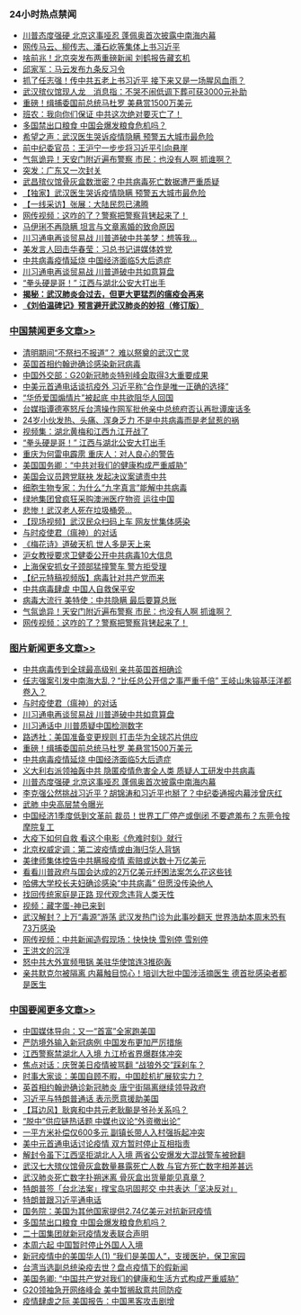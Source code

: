 <div class="catlist">
<h3>24小时热点禁闻</h3>
<ul>
<li><a href="https://github.com/fqnews/bnews/blob/master/topimagenews/20200326/1301004.md">川普态度强硬 北京这事哑忍 蓬佩奥首次披露中南海内幕</a></li>
<li><a href="https://github.com/fqnews/bnews/blob/master/cbnews/20200327/1301236.md">网传马云、柳传志、潘石屹等集体上书习近平</a></li>
<li><a href="https://github.com/fqnews/bnews/blob/master/cnnews/20200327/1301319.md">啥前兆！北京突发布两重磅新闻 刘鹤报告藏玄机</a></li>
<li><a href="https://github.com/fqnews/bnews/blob/master/bannedvideo/20200327/1301243.md">邱家军：马云发布九条反习令 </a></li>
<li><a href="https://github.com/fqnews/bnews/blob/master/cnnews/20200327/1301409.md">抓了任志强！传中共五老上书习近平 接下来又是一场腥风血雨？</a></li>
<li><a href="https://github.com/fqnews/bnews/blob/master/headline/20200327/1301023.md">武汉殡仪馆现人龙　消息指：不哭不闹低调下葬可获3000元补助</a></li>
<li><a href="https://github.com/fqnews/bnews/blob/master/topimagenews/20200327/1301135.md">重磅！缉捕委国前总统马杜罗 美悬赏1500万美元</a></li>
<li><a href="https://github.com/fqnews/bnews/blob/master/cbnews/20200327/1301363.md">班农：我向你们保证 中共这次绝对要灭亡了！</a></li>
<li><a href="https://github.com/fqnews/bnews/blob/master/headline/20200327/1301131.md">多国禁出口粮食 中国会爆发粮食危机吗？</a></li>
<li><a href="https://github.com/fqnews/bnews/blob/master/cbnews/20200327/1301223.md">希望之声：武汉医生哭诉疫情隐瞒 预警五大城市最危险</a></li>
<li><a href="https://github.com/fqnews/bnews/blob/master/cbnews/20200327/1301301.md">前中纪委官员：王沪宁一步步将习近平引向悬崖</a></li>
<li><a href="https://github.com/fqnews/bnews/blob/master/cbnews/20200327/1301382.md">气氛诡异！天安门附近遍布警察 市民：也没有人啊 抓谁啊？</a></li>
<li><a href="https://github.com/fqnews/bnews/blob/master/cnnews/20200327/1301431.md">突发：广东又一次封关</a></li>
<li><a href="https://github.com/fqnews/bnews/blob/master/cbnews/20200327/1301278.md">武昌殡仪馆骨灰盒数泄密？中共病毒死亡数据遭严重质疑</a></li>
<li><a href="https://github.com/fqnews/bnews/blob/master/comments/20200326/1301000.md">【独家】武汉医生哭诉疫情隐瞒 预警五大城市最危险</a></li>
<li><a href="https://github.com/fqnews/bnews/blob/master/cbnews/20200327/1301096.md">【一线采访】张展：大陆民怨已沸腾</a></li>
<li><a href="https://github.com/fqnews/bnews/blob/master/cbnews/20200327/1301381.md">网传视频：这咋的了？警察把警察背铐起来了！</a></li>
<li><a href="https://github.com/fqnews/bnews/blob/master/yule/20200327/1301028.md">马伊琍不再隐瞒 坦言与文章离婚的致命原因</a></li>
<li><a href="https://github.com/fqnews/bnews/blob/master/cbnews/20200327/1301364.md">川习通电再谈贸易战 川普道破中共美梦：想等我...</a></li>
<li><a href="https://github.com/fqnews/bnews/blob/master/cbnews/20200327/1301279.md">美发言人回击华春莹：习总书记讲媒体姓党</a></li>
<li><a href="https://github.com/fqnews/bnews/blob/master/topimagenews/20200327/1301103.md">中共病毒疫情延烧 中国经济面临5大后遗症</a></li>
<li><a href="https://github.com/fqnews/bnews/blob/master/topimagenews/20200327/1301377.md">川习通电再谈贸易战 川普道破中共如意算盘</a></li>
<li><a href="https://github.com/fqnews/bnews/blob/master/cbnews/20200327/1301482.md">“拳头硬是哥！” 江西与湖北公安大打出手</a></li>
<li><b><a href="https://github.com/fqnews/bnews/blob/master/comments/20200211/1275071.md" target="_blank">揭秘：武汉肺炎会过去，但更大更猛烈的瘟疫会再来</a></b></li>
<li><b><a href="https://github.com/fqnews/bnews/blob/master/comments/20200207/1272816.md" target="_blank">《刘伯温碑记》预言避开武汉肺炎的妙招（修订版）</a></b></li>
</ul>
</div>

<div class="catlist">
<h3><a href="https://github.com/fqnews/bnews/blob/master/cbnews/" target="_blank">中国禁闻</a><span><a href="https://github.com/fqnews/bnews/blob/master/cbnews/" target="_blank" rel="nofollow">更多文章>></a></span></h3>
<ul>
<li><a href="https://github.com/fqnews/bnews/blob/master/cbnews/20200327/1301637.md" target="_blank">清明期间“不祭扫不报道”？ 难以祭奠的武汉亡灵</a></li>
<li><a href="https://github.com/fqnews/bnews/blob/master/cbnews/20200327/1301614.md" target="_blank">英国首相约翰逊确诊感染新冠病毒</a></li>
<li><a href="https://github.com/fqnews/bnews/blob/master/cbnews/20200327/1301610.md" target="_blank">中国外交部：G20新冠肺炎特别峰会取得3大重要成果</a></li>
<li><a href="https://github.com/fqnews/bnews/blob/master/cbnews/20200327/1301609.md" target="_blank">中美元首通电话谈抗疫外 习近平称“合作是唯一正确的选择”</a></li>
<li><a href="https://github.com/fqnews/bnews/blob/master/cbnews/20200327/1301525.md" target="_blank">“华侨爱国煽情片”被起底 中共欲阻华人回国</a></li>
<li><a href="https://github.com/fqnews/bnews/blob/master/cbnews/20200327/1301524.md" target="_blank">台媒指谭德塞怒斥台湾操作网军批他亲中总统府否认再批谭废话多</a></li>
<li><a href="https://github.com/fqnews/bnews/blob/master/cbnews/20200327/1301515.md" target="_blank">24岁小伙发热、头痛、浑身乏力 不是中共病毒而是老鼠惹的祸</a></li>
<li><a href="https://github.com/fqnews/bnews/blob/master/cbnews/20200327/1301471.md" target="_blank">视频集：湖北黄梅和江西九江开战了</a></li>
<li><a href="https://github.com/fqnews/bnews/blob/master/cbnews/20200327/1301482.md" target="_blank">“拳头硬是哥！” 江西与湖北公安大打出手</a></li>
<li><a href="https://github.com/fqnews/bnews/blob/master/cbnews/20200327/1301473.md" target="_blank">重庆为何雷电霹雳 重庆人：对人良心的警告</a></li>
<li><a href="https://github.com/fqnews/bnews/blob/master/cbnews/20200327/1301421.md" target="_blank">美国国务卿：“中共对我们的健康构成严重威胁”</a></li>
<li><a href="https://github.com/fqnews/bnews/blob/master/cbnews/20200327/1301422.md" target="_blank">美国会议员跨党联袂 发起决议案谴责中共</a></li>
<li><a href="https://github.com/fqnews/bnews/blob/master/cbnews/20200327/1301447.md" target="_blank">细胞生物专家：为什么“九字真言”能解中共病毒</a></li>
<li><a href="https://github.com/fqnews/bnews/blob/master/cbnews/20200327/1301438.md" target="_blank">绿地集团曾疯狂采购澳洲医疗物资 运往中国</a></li>
<li><a href="https://github.com/fqnews/bnews/blob/master/cbnews/20200327/1301437.md" target="_blank">悲惨！武汉老人死在垃圾桶旁…</a></li>
<li><a href="https://github.com/fqnews/bnews/blob/master/cbnews/20200327/1301430.md" target="_blank">【现场视频】武汉民众扫码上车 网友忧集体感染</a></li>
<li><a href="https://github.com/fqnews/bnews/blob/master/comments/20200327/1301424.md" target="_blank">与时疫使君（瘟神）的对话</a></li>
<li><a href="https://github.com/fqnews/bnews/blob/master/cbnews/20200327/1301405.md" target="_blank">《梅花诗》道破天机 世人多是天上来</a></li>
<li><a href="https://github.com/fqnews/bnews/blob/master/cbnews/20200327/1301411.md" target="_blank">沪女教授要求卫健委公开中共病毒10大信息</a></li>
<li><a href="https://github.com/fqnews/bnews/blob/master/cbnews/20200327/1301394.md" target="_blank">上海保安抓女子颈部猛撞警车 警方拒受理</a></li>
<li><a href="https://github.com/fqnews/bnews/blob/master/cbnews/20200327/1301390.md" target="_blank">【纪元特稿视频版】病毒针对共产党而来</a></li>
<li><a href="https://github.com/fqnews/bnews/blob/master/cbnews/20200327/1301385.md" target="_blank">中共病毒肆虐 中国人自救保平安</a></li>
<li><a href="https://github.com/fqnews/bnews/blob/master/cbnews/20200327/1301383.md" target="_blank">病毒大流行 美特使：中共隐瞒 最后要算总账</a></li>
<li><a href="https://github.com/fqnews/bnews/blob/master/cbnews/20200327/1301382.md" target="_blank">气氛诡异！天安门附近遍布警察 市民：也没有人啊 抓谁啊？</a></li>
<li><a href="https://github.com/fqnews/bnews/blob/master/cbnews/20200327/1301381.md" target="_blank">网传视频：这咋的了？警察把警察背铐起来了！</a></li>

</ul>
</div>
<div class="catlist">
<h3><a href="https://github.com/fqnews/bnews/blob/master/topimagenews/" target="_blank">图片新闻</a><span><a href="https://github.com/fqnews/bnews/blob/master/topimagenews/" target="_blank" rel="nofollow">更多文章>></a></span></h3>
<ul>
<li><a href="https://github.com/fqnews/bnews/blob/master/topimagenews/20200327/1301579.md" target="_blank">中共病毒传到全球最高级别 亲共英国首相确诊</a></li>
<li><a href="https://github.com/fqnews/bnews/blob/master/topimagenews/20200327/1301574.md" target="_blank">任志强案引发中南海大乱？“比任总公开信之事严重千倍” 王岐山朱镕基汪洋都卷入？</a></li>
<li><a href="https://github.com/fqnews/bnews/blob/master/comments/20200327/1301424.md" target="_blank">与时疫使君（瘟神）的对话</a></li>
<li><a href="https://github.com/fqnews/bnews/blob/master/topimagenews/20200327/1301377.md" target="_blank">川习通电再谈贸易战 川普道破中共如意算盘</a></li>
<li><a href="https://github.com/fqnews/bnews/blob/master/topimagenews/20200327/1301370.md" target="_blank">川习通话中 川普质疑中国检测数字</a></li>
<li><a href="https://github.com/fqnews/bnews/blob/master/topimagenews/20200327/1301333.md" target="_blank">路透社：美国准备变更规则 打击华为全球芯片供应</a></li>
<li><a href="https://github.com/fqnews/bnews/blob/master/topimagenews/20200327/1301135.md" target="_blank">重磅！缉捕委国前总统马杜罗 美悬赏1500万美元</a></li>
<li><a href="https://github.com/fqnews/bnews/blob/master/topimagenews/20200327/1301103.md" target="_blank">中共病毒疫情延烧 中国经济面临5大后遗症</a></li>
<li><a href="https://github.com/fqnews/bnews/blob/master/topimagenews/20200327/1301090.md" target="_blank">义大利右派领袖轰中共 隐匿疫情危害全人类 质疑人工研发中共病毒</a></li>
<li><a href="https://github.com/fqnews/bnews/blob/master/topimagenews/20200326/1301004.md" target="_blank">川普态度强硬 北京这事哑忍 蓬佩奥首次披露中南海内幕</a></li>
<li><a href="https://github.com/fqnews/bnews/blob/master/topimagenews/20200326/1300950.md" target="_blank">李克强公然挑战习近平？胡锦涛和习近平也掰了？中纪委通报内幕涉曾庆红</a></li>
<li><a href="https://github.com/fqnews/bnews/blob/master/topimagenews/20200326/1300845.md" target="_blank">武肺 中央高层禁令曝光</a></li>
<li><a href="https://github.com/fqnews/bnews/blob/master/topimagenews/20200326/1300837.md" target="_blank">中国经济1季度低到文革前 裁员！世界工厂停产或倒闭 不要遮羞布？东莞令按摩院复工</a></li>
<li><a href="https://github.com/fqnews/bnews/blob/master/comments/20200326/1300394.md" target="_blank">大疫下如何自救 看这个电影《危难时刻》就行</a></li>
<li><a href="https://github.com/fqnews/bnews/blob/master/comments/20200326/1300617.md" target="_blank">北京权威定调：第二波疫情或由海归华人背锅</a></li>
<li><a href="https://github.com/fqnews/bnews/blob/master/comments/20200326/1300569.md" target="_blank">美律师集体控告中共瞒报疫情 索赔或达数十万亿美元</a></li>
<li><a href="https://github.com/fqnews/bnews/blob/master/comments/20200326/1300568.md" target="_blank">看看川普政府与国会达成的2万亿美元纾困法案怎么花这些钱</a></li>
<li><a href="https://github.com/fqnews/bnews/blob/master/comments/20200325/1300161.md" target="_blank">哈佛大学校长夫妇确诊感染“中共病毒” 但愿没传染他人</a></li>
<li><a href="https://github.com/fqnews/bnews/blob/master/comments/20200325/1300159.md" target="_blank">找回传统家庭是正路  现代观念违背人类天性</a></li>
<li><a href="https://github.com/fqnews/bnews/blob/master/comments/20200325/1299854.md" target="_blank">视频：藏字蛋-神已来到</a></li>
<li><a href="https://github.com/fqnews/bnews/blob/master/topimagenews/20200324/1299418.md" target="_blank">武汉解封？上万“毒源”游荡 武汉发热门诊为此事吵翻天 世界浩劫本周末恐有73万感染</a></li>
<li><a href="https://github.com/fqnews/bnews/blob/master/topimagenews/20200324/1299417.md" target="_blank">网传视频：中共新闻造假现场：快快快 雪别停 雪别停</a></li>
<li><a href="https://github.com/fqnews/bnews/blob/master/topimagenews/20200324/1299393.md" target="_blank">王洪文的沉浮</a></li>
<li><a href="https://github.com/fqnews/bnews/blob/master/topimagenews/20200324/1299011.md" target="_blank">怒中共大外宣频甩锅 美驻华使馆连3推砲轰</a></li>
<li><a href="https://github.com/fqnews/bnews/blob/master/topimagenews/20200323/1298960.md" target="_blank">亲共默克尔被隔离 内幕触目惊心！培训大批中国涉活摘医生 德首批感染者都是医生</a></li>

</ul>
</div>
<div class="catlist">
<h3><a href="https://github.com/fqnews/bnews/blob/master/headline/" target="_blank">中国要闻</a><span><a href="https://github.com/fqnews/bnews/blob/master/headline/" target="_blank" rel="nofollow">更多文章>></a></span></h3>
<ul>
<li><a href="https://github.com/fqnews/bnews/blob/master/headline/20200327/1301644.md" target="_blank">中国媒体导向：又一“首富”全家跑美国</a></li>
<li><a href="https://github.com/fqnews/bnews/blob/master/headline/20200327/1301643.md" target="_blank">严防境外输入新冠病例 中国发布更加严厉措施</a></li>
<li><a href="https://github.com/fqnews/bnews/blob/master/headline/20200327/1301641.md" target="_blank">江西警察禁湖北人入境 九江桥省界爆群体冲突</a></li>
<li><a href="https://github.com/fqnews/bnews/blob/master/headline/20200327/1301597.md" target="_blank">焦点对话：庆贺美日疫情被骂翻 “战狼外交”踩刹车？</a></li>
<li><a href="https://github.com/fqnews/bnews/blob/master/headline/20200327/1301596.md" target="_blank">时事大家谈：美国自顾不暇，中国趁机扩展软实力？</a></li>
<li><a href="https://github.com/fqnews/bnews/blob/master/headline/20200327/1301595.md" target="_blank">英首相约翰逊确诊新冠肺炎   唐宁街隔离继续领导政府</a></li>
<li><a href="https://github.com/fqnews/bnews/blob/master/headline/20200327/1301589.md" target="_blank">习近平与特朗普通话 表示愿意援助美国</a></li>
<li><a href="https://github.com/fqnews/bnews/blob/master/headline/20200327/1301581.md" target="_blank">【耳边风】耿爽和中共元老耿飈是爷孙关系吗？</a></li>
<li><a href="https://github.com/fqnews/bnews/blob/master/headline/20200327/1301571.md" target="_blank">“脱中”供应链热话题 中媒也议论“外资撤出论”</a></li>
<li><a href="https://github.com/fqnews/bnews/blob/master/headline/20200327/1301570.md" target="_blank">一平方米补偿仅600多元  副镇长带人入村强拆起冲突</a></li>
<li><a href="https://github.com/fqnews/bnews/blob/master/headline/20200327/1301569.md" target="_blank">美中元首通电话讨论疫情    双方暂时停止互相指责</a></li>
<li><a href="https://github.com/fqnews/bnews/blob/master/headline/20200327/1301568.md" target="_blank">解封令虽下江西坚拒湖北人入境    两省公安爆发大混战警车被掀翻</a></li>
<li><a href="https://github.com/fqnews/bnews/blob/master/headline/20200327/1301519.md" target="_blank">武汉七大殡仪馆骨灰盒数量暴露死亡人数   与官方死亡数字相差甚远</a></li>
<li><a href="https://github.com/fqnews/bnews/blob/master/headline/20200327/1301518.md" target="_blank">武汉肺炎死亡数字扑朔迷离    骨灰盒出货量能见真章？</a></li>
<li><a href="https://github.com/fqnews/bnews/blob/master/headline/20200327/1301483.md" target="_blank">特朗普签「台北法案」撑宝岛巩固邦交   中共表达「坚决反对」</a></li>
<li><a href="https://github.com/fqnews/bnews/blob/master/headline/20200327/1301446.md" target="_blank">特朗普跟习近平通电话</a></li>
<li><a href="https://github.com/fqnews/bnews/blob/master/headline/20200327/1301267.md" target="_blank">国务院：美国为其他国家提供2.74亿美元对抗新冠疫情</a></li>
<li><a href="https://github.com/fqnews/bnews/blob/master/headline/20200327/1301131.md" target="_blank">多国禁出口粮食 中国会爆发粮食危机吗？</a></li>
<li><a href="https://github.com/fqnews/bnews/blob/master/headline/20200327/1301130.md" target="_blank">二十国集团就新冠疫情发表联合声明</a></li>
<li><a href="https://github.com/fqnews/bnews/blob/master/headline/20200327/1301129.md" target="_blank">本周六起 中国暂时停止外国人入境</a></li>
<li><a href="https://github.com/fqnews/bnews/blob/master/headline/20200327/1301115.md" target="_blank">新冠疫情中的美国华人(1) “我们是美国人”，支援医护，保卫家园</a></li>
<li><a href="https://github.com/fqnews/bnews/blob/master/headline/20200327/1301114.md" target="_blank">台湾当选副总统染疫去世？盘点疫情下的假新闻</a></li>
<li><a href="https://github.com/fqnews/bnews/blob/master/headline/20200327/1301099.md" target="_blank">美国务卿: “中国共产党对我们的健康和生活方式构成严重威胁”</a></li>
<li><a href="https://github.com/fqnews/bnews/blob/master/headline/20200327/1301098.md" target="_blank">G20领袖急开网络峰会  美中暂搁敌意共同防疫</a></li>
<li><a href="https://github.com/fqnews/bnews/blob/master/headline/20200327/1301092.md" target="_blank">疫情肆虐之际    美国报告：中国黑客攻击剧增</a></li>

</ul>
</div>